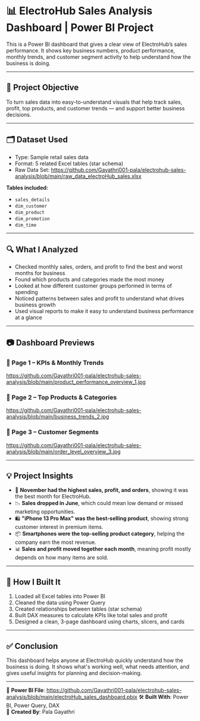 # 📊 ElectroHub Sales Analysis Dashboard | Power BI Project

This is a Power BI dashboard that gives a clear view of ElectroHub’s sales performance. It shows key business numbers, product performance, monthly trends, and customer segment activity to help understand how the business is doing.

---

## 🎯 Project Objective

To turn sales data into easy-to-understand visuals that help track sales, profit, top products, and customer trends — and support better business decisions.

---

## 🗂️ Dataset Used

- Type: Sample retail sales data
- Format: 5 related Excel tables (star schema)
- Raw Data Set: https://github.com/Gayathri001-pala/electrohub-sales-analysis/blob/main/raw_data_electroHub_sales.xlsx

**Tables included:**
- `sales_details`
- `dim_customer`
- `dim_product`
- `dim_promotion`
- `dim_time`

---

## 🔍 What I Analyzed

- Checked monthly sales, orders, and profit to find the best and worst months for business
- Found which products and categories made the most money
- Looked at how different customer groups performed in terms of spending
- Noticed patterns between sales and profit to understand what drives business growth
- Used visual reports to make it easy to understand business performance at a glance

---

## 📷 Dashboard Previews

### 📌 Page 1 – KPIs & Monthly Trends
https://github.com/Gayathri001-pala/electrohub-sales-analysis/blob/main/product_performance_overview_1.jpg

### 📌 Page 2 – Top Products & Categories
https://github.com/Gayathri001-pala/electrohub-sales-analysis/blob/main/business_trends_2.jpg

### 📌 Page 3 – Customer Segments
https://github.com/Gayathri001-pala/electrohub-sales-analysis/blob/main/order_level_overview_3.jpg

---

## 💡 Project Insights

- 🚀 **November had the highest sales, profit, and orders**, showing it was the best month for ElectroHub.
- 📉 **Sales dropped in June**, which could mean low demand or missed marketing opportunities.
- 🛍️ **"iPhone 13 Pro Max" was the best-selling product**, showing strong customer interest in premium items.
- 📦 **Smartphones were the top-selling product category**, helping the company earn the most revenue.
- 📊 **Sales and profit moved together each month**, meaning profit mostly depends on how many items are sold.

---

## 🧭 How I Built It

1. Loaded all Excel tables into Power BI
2. Cleaned the data using Power Query
3. Created relationships between tables (star schema)
4. Built DAX measures to calculate KPIs like total sales and profit
5. Designed a clean, 3-page dashboard using charts, slicers, and cards

---

## ✅ Conclusion

This dashboard helps anyone at ElectroHub quickly understand how the business is doing. It shows what's working well, what needs attention, and gives useful insights for planning and decision-making.

---

📁 **Power BI File**: https://github.com/Gayathri001-pala/electrohub-sales-analysis/blob/main/electroHub_sales_dashboard.pbix
🛠️ **Built With**: Power BI, Power Query, DAX  
👤 **Created By**: Pala Gayathri 

